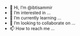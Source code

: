- 👋 Hi, I’m @ibtisammir
- 👀 I’m interested in ...
- 🌱 I’m currently learning ...
- 💞️ I’m looking to collaborate on ...
- 📫 How to reach me ...

<!---
ibtisammir/ibtisammir is a ✨ special ✨ repository because its `README.md` (this file) appears on your GitHub profile.
You can click the Preview link to take a look at your changes.
--->
